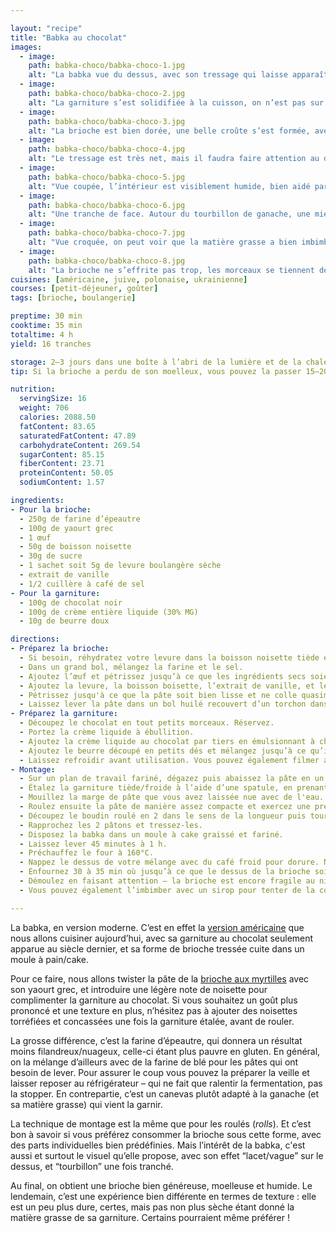 ```yaml
---

layout: "recipe"
title: "Babka au chocolat"
images:
  - image:
    path: babka-choco/babka-choco-1.jpg
    alt: "La babka vue du dessus, avec son tressage qui laisse apparaître des lacets de garniture au chocolat."
  - image:
    path: babka-choco/babka-choco-2.jpg
    alt: "La garniture s’est solidifiée à la cuisson, on n’est pas sur de la crème pâtissière mais sur une ganache, qui reste grasse et ne promet pas une brioche trop asséchée."
  - image:
    path: babka-choco/babka-choco-3.jpg
    alt: "La brioche est bien dorée, une belle croûte s’est formée, avec des substituts de ganache ici et là."
  - image:
    path: babka-choco/babka-choco-4.jpg
    alt: "Le tressage est très net, mais il faudra faire attention au démoulage car chaude, le tressage est encore fragile."
  - image:
    path: babka-choco/babka-choco-5.jpg
    alt: "Vue coupée, l’intérieur est visiblement humide, bien aidé par la matière grasse de la garniture. La découpe est nette mais légèrement brouillonne pour cette raison."
  - image:
    path: babka-choco/babka-choco-6.jpg
    alt: "Une tranche de face. Autour du tourbillon de ganache, une mie bien alvéolée et régulière se love à l’intérieur d’une belle croûte."
  - image:
    path: babka-choco/babka-choco-7.jpg
    alt: "Vue croquée, on peut voir que la matière grasse a bien imbimbé la mie autour à la cuisson."
  - image:
    path: babka-choco/babka-choco-8.jpg
    alt: "La brioche ne s’effrite pas trop, les morceaux se tiennent de manière assez nette. C’est moelleux mais pas cottonneux."
cuisines: [américaine, juive, polonaise, ukrainienne]
courses: [petit-déjeuner, goûter]
tags: [brioche, boulangerie]

preptime: 30 min
cooktime: 35 min
totaltime: 4 h
yield: 16 tranches

storage: 2–3 jours dans une boîte à l’abri de la lumière et de la chaleur à température ambiante. 2–3 mois au congélateur.
tip: Si la brioche a perdu de son moelleux, vous pouvez la passer 15–20 secondes au micro-ondes pour lui faire retrouver toute sa douceur.

nutrition:
  servingSize: 16
  weight: 706
  calories: 2088.50
  fatContent: 83.65
  saturatedFatContent: 47.89
  carbohydrateContent: 269.54
  sugarContent: 85.15
  fiberContent: 23.71
  proteinContent: 50.05
  sodiumContent: 1.57

ingredients:
- Pour la brioche:
  - 250g de farine d’épeautre
  - 100g de yaourt grec
  - 1 œuf
  - 50g de boisson noisette
  - 30g de sucre
  - 1 sachet soit 5g de levure boulangère sèche
  - extrait de vanille
  - 1/2 cuillère à café de sel
- Pour la garniture:
  - 100g de chocolat noir
  - 100g de crème entière liquide (30% MG)
  - 10g de beurre doux

directions:
- Préparez la brioche:
  - Si besoin, réhydratez votre levure dans la boisson noisette tiède et le sucre.
  - Dans un grand bol, mélangez la farine et le sel.
  - Ajoutez l’œuf et pétrissez jusqu’à ce que les ingrédients secs soient bien humides.
  - Ajoutez la levure, la boisson boisette, l’extrait de vanille, et le yaourt grec. 
  - Pétrissez jusqu'à ce que la pâte soit bien lisse et ne colle quasiment plus aux doigts – au robot, quand la pâte se décolle des parois après 10 minutes, pas plus. Elle doit néanmoins rester bien souple, donc ajustez farine et liquide en conséquence. 
  - Laissez lever la pâte dans un bol huilé recouvert d’un torchon dans un endroit chaud pendant 1h30–2h. Elle devrait avoir doublé de volume au bout de ce laps de temps. Vous pouvez également la préparer la veille et la laisser lever au frigo pendant la nuit.
- Préparez la garniture:
  - Découpez le chocolat en tout petits morceaux. Réservez.
  - Portez la crème liquide à ébullition.
  - Ajoutez la crème liquide au chocolat par tiers en émulsionnant à chaque fois. Partez du centre et faites des ronds en élargissant jusqu’au bord en essayant de ne pas intégrer d’air au mélange (apparition de bulles). Il faut un résultat bien lisse avant de continuer.
  - Ajoutez le beurre découpé en petits dés et mélangez jusqu’à ce qu’il soit totalement fondu.
  - Laissez refroidir avant utilisation. Vous pouvez également filmer au contact et la conserver jusqu’à 10 jours au frigo.
- Montage:
  - Sur un plan de travail fariné, dégazez puis abaissez la pâte en un rectangle de 35 cm sur 25 environ, le côté le plus long sur l'axe horizontal.
  - Étalez la garniture tiède/froide à l’aide d’une spatule, en prenant soin de laisser une marge d'1–2cm au bord le plus éloigné.
  - Mouillez la marge de pâte que vous avez laissée nue avec de l'eau. 
  - Roulez ensuite la pâte de manière assez compacte et exercez une pression suffisante pour bien sceller au bord mouillé.
  - Découpez le boudin roulé en 2 dans le sens de la longueur puis tournez les 2 pâtons pour que le côté coupé pointe vers le haut. 
  - Rapprochez les 2 pâtons et tressez-les.
  - Disposez la babka dans un moule à cake graissé et fariné.
  - Laissez lever 45 minutes à 1 h.
  - Préchauffez le four à 160°C.
  - Nappez le dessus de votre mélange avec du café froid pour dorure. Ne vous inquiétez pas, on ne sentira absolument pas le goût du café après cuisson.
  - Enfournez 30 à 35 min où jusqu’à ce que le dessus de la brioche soit bien doré.
  - Démoulez en faisant attention – la brioche est encore fragile au niveau des croisements des 2 pâtons quand elle sort du four – et laissez refroidir la brioche sur une grille avant de déguster. 
  - Vous pouvez également l’imbimber avec un sirop pour tenter de la conserver moelleuse plus longtemps.

---
```


La babka, en version moderne. C’est en effet la [version américaine](https://en.wikipedia.org/wiki/Babka) que nous allons cuisiner aujourd’hui, avec sa garniture au chocolat seulement apparue au siècle dernier, et sa forme de brioche tressée cuite dans un moule à pain/cake.

Pour ce faire, nous allons twister la pâte de la [brioche aux myrtilles](brioche-myrtille.html) avec son yaourt grec, et introduire une légère note de noisette pour complimenter la garniture au chocolat. Si vous souhaitez un goût plus prononcé et une texture en plus, n’hésitez pas à ajouter des noisettes torréfiées et concassées une fois la garniture étalée, avant de rouler.

La grosse différence, c’est la farine d’épeautre, qui donnera un résultat moins filandreux/nuageux, celle-ci étant plus pauvre en gluten. En général, on la mélange d’ailleurs avec de la farine de blé pour les pâtes qui ont besoin de lever. Pour assurer le coup vous pouvez la préparer la veille et laisser reposer au réfrigérateur – qui ne fait que ralentir la fermentation, pas la stopper. En contrepartie, c’est un canevas plutôt adapté à la ganache (et sa matière grasse) qui vient la garnir.

La technique de montage est la même que pour les roulés (<i lang="en">rolls</i>). Et c’est bon à savoir si vous préférez consommer la brioche sous cette forme, avec des parts individuelles bien prédéfinies. Mais l’intérêt de la babka, c'est aussi et surtout le visuel qu’elle propose, avec son effet “lacet/vague” sur le dessus, et “tourbillon” une fois tranché.

Au final, on obtient une brioche bien généreuse, moelleuse et humide. Le lendemain, c’est une expérience bien différente en termes de texture&nbsp;: elle est un peu plus dure, certes, mais pas non plus sèche étant donné la matière grasse de sa garniture. Certains pourraient même préférer&nbsp;!